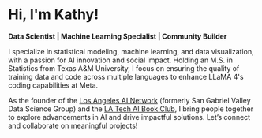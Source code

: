 # Hi, I'm Kathy!  

**Data Scientist | Machine Learning Specialist | Community Builder**  

I specialize in statistical modeling, machine learning, and data visualization, with a passion for AI innovation and social impact. Holding an M.S. in Statistics from Texas A&M University, I focus on ensuring the quality of training data and code across multiple languages to enhance LLaMA 4's coding capabilities at Meta.  

As the founder of the [Los Angeles AI Network](https://www.meetup.com/los-angeles-ai-network/) (formerly San Gabriel Valley Data Science Group) and the [LA Tech AI Book Club](https://www.meetup.com/la-tech-meetups/), I bring people together to explore advancements in AI and drive impactful solutions. Let’s connect and collaborate on meaningful projects!  
